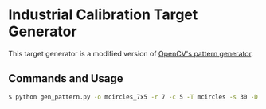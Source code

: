 # Industrial Calibration Target Generator
This target generator is a modified version of [OpenCV's pattern generator](https://github.com/opencv/opencv/tree/master/doc/pattern_tools).

## Commands and Usage
```bash
$ python gen_pattern.py -o mcircles_7x5 -r 7 -c 5 -T mcircles -s 30 -D 15 -a a4
```